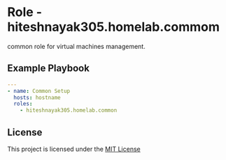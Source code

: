 # Role - hiteshnayak305.homelab.commom

common role for virtual machines management.

## Example Playbook

```yaml
---
- name: Common Setup
  hosts: hostname
  roles:
    - hiteshnayak305.homelab.common
```

## License

This project is licensed under the [MIT License](../../LICENSE)
